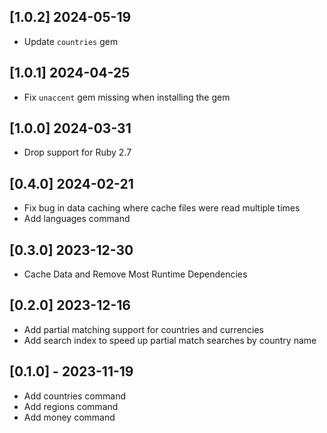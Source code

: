 ## [1.0.2] 2024-05-19

- Update `countries` gem

## [1.0.1] 2024-04-25

- Fix `unaccent` gem missing when installing the gem

## [1.0.0] 2024-03-31

- Drop support for Ruby 2.7

## [0.4.0] 2024-02-21

- Fix bug in data caching where cache files were read multiple times
- Add languages command

## [0.3.0] 2023-12-30

- Cache Data and Remove Most Runtime Dependencies

## [0.2.0] 2023-12-16

- Add partial matching support for countries and currencies
- Add search index to speed up partial match searches by country name

## [0.1.0] - 2023-11-19

- Add countries command
- Add regions command
- Add money command

